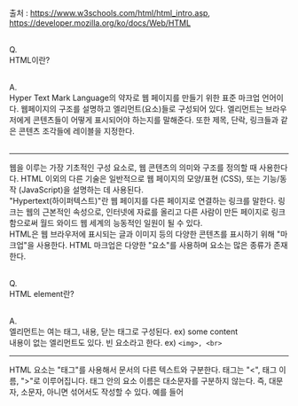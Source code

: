 출처 : https://www.w3schools.com/html/html_intro.asp, https://developer.mozilla.org/ko/docs/Web/HTML<br/><br/>

Q.<br/>
HTML이란?<br/><br/>

A.<br/>
Hyper Text Mark Language의 약자로 웹 페이지를 만들기 위한 표준 마크업 언어이다. 웹페이지의 구조를 설명하고 엘리먼트(요소)들로 구성되어 있다. 엘리먼트는 브라우저에게 콘텐츠들이 어떻게 표시되어야 하는지를 말해준다. 또한 제목, 단락, 링크들과 같은 콘텐츠 조각들에 레이블을 지정한다.<br/><br/>
<hr>
웹을 이루는 가장 기초적인 구성 요소로, 웹 콘텐츠의 의미와 구조를 정의할 때 사용한다다. HTML 이외의 다른 기술은 일반적으로 웹 페이지의 모양/표현 (CSS), 또는 기능/동작 (JavaScript)을 설명하는 데 사용된다.<br/>
"Hypertext(하이퍼텍스트)"란 웹 페이지를 다른 페이지로 연결하는 링크를 말한다. 링크는 웹의 근본적인 속성으로, 인터넷에 자료를 올리고 다른 사람이 만든 페이지로 링크함으로써 월드 와이드 웹 세계의 능동적인 일원이 될 수 있다.<br/>
HTML은 웹 브라우저에 표시되는 글과 이미지 등의 다양한 콘텐츠를 표시하기 위해 "마크업"을 사용한다. HTML 마크업은 다양한 "요소"를 사용하며 요소는 많은 종류가 존재한다.<br/><br/>

Q.<br/>
HTML element란?<br/><br/>

A.<br/>
엘리먼트는 여는 태그, 내용, 닫는 태그로 구성된다. ex) <tagname>some content</tagname><br/>
내용이 없는 엘리먼트도 있다. 빈 요소라고 한다. ex) `<img>, <br>`
<hr>
HTML 요소는 "태그"를 사용해서 문서의 다른 텍스트와 구분한다. 태그는 "<", 태그 이름, ">"로 이루어집니다. 태그 안의 요소 이름은 대소문자를 구분하지 않는다. 즉, 대문자, 소문자, 아니면 섞어서도 작성할 수 있다. 예를 들어 <title>요소는 <Title>, <TITLE>, 그 외 기타 가능한 모든 방법으로 작성할 수 있다.<br/><br/>

Q.<br/>
element의 attribute란?<br/><br/>

A.<br/>
컨텐츠로 표시되길 원하지 않는 추가적인 정보를 담고 있다. 속성이 항상 가져야 하는 것은 다음과 같다.<br/>

1. 요소 이름과 속성 사이의 공백.
2. 속성 이름 뒤에는 등호(=)가 와야 한다.
3. 속성의 값 앞뒤에 열고닫는 인용부호(")가 있어야 한다.
<br/><br/>

Q.<br/>
attribute nesting이란?<br/><br/>

A.<br/>
요소 안에 요소를 넣을 수 있는 것을 말한다.<br/><br/>

Q.<br/>
HTML 문서의 구조?<br/><br/>

A.<br/>
```html
<!DOCTYPE html>
<html>
  <head>
    <meta charset="utf-8">
    <title></title>
  </head>
  <body>
  </body>
</html>
````
<br/>
<hr>

1. `<!DOCTYPE html>` = doctype. 아주 오래전 HTML 이 막 나왔을 때 (1991년 2월쯤), doctype은 (자동 오류 확인이나 다른 유용한 것을 의미하는) good HTML로 인정받기 위해 HTML 페이지가 따라야 할 일련의 규칙으로의 연결통로로써 작동하는 것을 의미했다. 하지만, 최근에는 아무도 그런 것들에 대해 신경쓰지 않으며 그저 모든 것이 올바르게 동작하게 하기 위해 포함되어야 할 역사적인 유물일 뿐이다. 지금은, 그게 알아야 할 전부이다.<br/><br/>

2. `<html></html>` = `<html>` 요소. 페이지 전체 컨텐츠를 감싸며 루트(root) 요소라고도 한다.<br/><br/>

3. `<head></head>` = `<head>` 요소. 페이지에 포함된 모든 것들(보는 사람에게 보여주지 않을 것을 포함한)의 컨테이너 역할을 한다. 여기에는 키워드와 검색결과에 포함되길 원하는 페이지에 대한 설명, 콘텐츠를 꾸미는 CSS, 문자 집합 선언들과 같은 것이 포함된다.<br/><br/>

4. `<body></body>` = `<body>` 요소. 페이지에 방문한 사용자들에게 보여주길 원하는 모든 콘텐츠를 담고 있다. 텍스트, 이미지, 비디오, 게임, 플레이 가능한 오디오 트랙 등등.<br/><br/>

5. `<meta charset="utf-8">` = 문서가 사용해야할 문자 집합을 utf-8로 설정한다. 인간 주류 기록언어의 대부분의 문자가 포함되어 있다.

6. `<title></title>` = 페이지의 제목을 설정한다. 브라우저 탭에 표시되고 즐겨찾기에서 페이지의 설명으로도 사용된다.